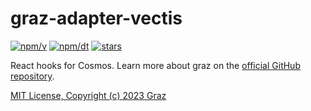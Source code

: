 # graz-adapter-vectis

[![npm/v](https://badgen.net/npm/v/graz-adapter-vectis)](https://www.npmjs.com/package/graz-adapter-vectis)
[![npm/dt](https://badgen.net/npm/dt/graz-adapter-vectis)](https://www.npmjs.com/package/graz-adapter-vectis)
[![stars](https://badgen.net/github/stars/graz-sh/graz)](https://github.com/graz-sh/graz)

React hooks for Cosmos. Learn more about graz on the [official GitHub repository](https://github.com/graz-sh/graz).

[MIT License, Copyright (c) 2023 Graz](./LICENSE)
